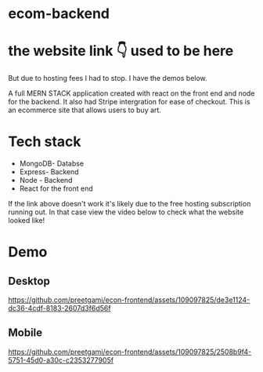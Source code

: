 # ecom-backend
# the website link 👇 used to be here

But due to hosting fees I had to stop. I have the demos below.


A full MERN STACK application created with react on the front end and node for the backend.
It also had Stripe intergration for ease of checkout.
This is an ecommerce site that allows users to buy art. 

# Tech stack 

+ MongoDB- Databse
+ Express- Backend
+ Node - Backend
+ React for the front end

If the link above doesn't work it's likely due to the free hosting subscription running out.
In that case view the video below to check what the website looked like!



# Demo

## Desktop
https://github.com/preetgami/econ-frontend/assets/109097825/de3e1124-dc36-4cdf-8183-2607d3f6d56f

## Mobile
https://github.com/preetgami/econ-frontend/assets/109097825/2508b9f4-5751-45d0-a30c-c2353277905f

